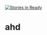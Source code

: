 [![Stories in Ready](https://badge.waffle.io/ahalit/ahd.png?label=ready&title=Ready)](https://waffle.io/ahalit/ahd?utm_source=badge)
# ahd